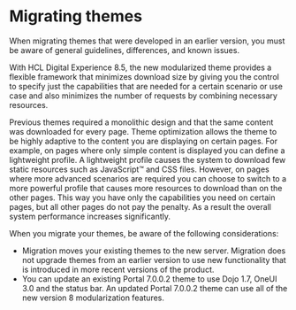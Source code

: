 # Migrating themes

When migrating themes that were developed in an earlier version, you must be aware of general guidelines, differences, and known issues.

With HCL Digital Experience 8.5, the new modularized theme provides a flexible framework that minimizes download size by giving you the control to specify just the capabilities that are needed for a certain scenario or use case and also minimizes the number of requests by combining necessary resources.

Previous themes required a monolithic design and that the same content was downloaded for every page. Theme optimization allows the theme to be highly adaptive to the content you are displaying on certain pages. For example, on pages where only simple content is displayed you can define a lightweight profile. A lightweight profile causes the system to download few static resources such as JavaScript™ and CSS files. However, on pages where more advanced scenarios are required you can choose to switch to a more powerful profile that causes more resources to download than on the other pages. This way you have only the capabilities you need on certain pages, but all other pages do not pay the penalty. As a result the overall system performance increases significantly.

When you migrate your themes, be aware of the following considerations:

-   Migration moves your existing themes to the new server. Migration does not upgrade themes from an earlier version to use new functionality that is introduced in more recent versions of the product.
-   You can update an existing Portal 7.0.0.2 theme to use Dojo 1.7, OneUI 3.0 and the status bar. An updated Portal 7.0.0.2 theme can use all of the new version 8 modularization features.


